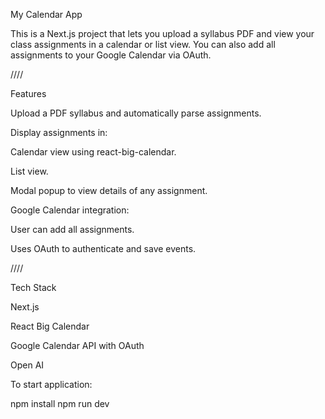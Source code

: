 
My Calendar App

This is a Next.js project that lets you upload a syllabus PDF and view your class assignments in a calendar or list view. You can also add all assignments to your Google Calendar via OAuth.

////

Features

Upload a PDF syllabus and automatically parse assignments.

Display assignments in:

Calendar view using react-big-calendar.

List view.

Modal popup to view details of any assignment.

Google Calendar integration:

User can add all assignments.

Uses OAuth to authenticate and save events.

////

Tech Stack

Next.js

React Big Calendar

Google Calendar API with OAuth

Open AI

To start application:

npm install
npm run dev

